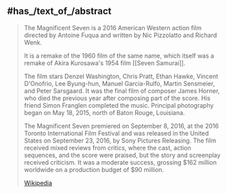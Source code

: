 ﻿---
aliases:
- "Magnificent Seven (2016)"
---

## #has_/text_of_/abstract 

> The Magnificent Seven is a 2016 American Western action film directed by Antoine Fuqua 
> and written by Nic Pizzolatto and Richard Wenk. 
> 
> It is a remake of the 1960 film of the same name, 
> which itself was a remake of Akira Kurosawa's 1954 film [[Seven Samurai]]. 
> 
> The film stars Denzel Washington, Chris Pratt, Ethan Hawke, Vincent D'Onofrio, Lee Byung-hun, 
> Manuel Garcia-Rulfo, Martin Sensmeier, and Peter Sarsgaard. 
> It was the final film of composer James Horner, who died the previous year after composing part of the score. 
> His friend Simon Franglen completed the music. 
> Principal photography began on May 18, 2015, north of Baton Rouge, Louisiana.
>
> The Magnificent Seven premiered on September 8, 2016, at the 2016 Toronto International Film Festival 
> and was released in the United States on September 23, 2016, by Sony Pictures Releasing. 
> The film received mixed reviews from critics, where the cast, action sequences, and the score were praised, 
> but the story and screenplay received criticism. 
> It was a moderate success, grossing $162 million worldwide on a production budget of $90 million.
>
> [Wikipedia](https://en.wikipedia.org/wiki/The%20Magnificent%20Seven%20(2016%20film)) 





